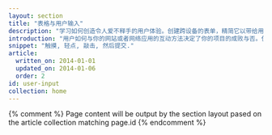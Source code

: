 ```yaml
---
layout: section
title: "表格与用户输入"
description: "学习如何创造令人爱不释手的用户体验。创建跨设备的表单，精简它以带给用户良好的触控感受。"
introduction: "用户如何与你的网站或者网络应用的互动方法决定了你的项目的成败与否。使用我们的教程来学习如何创造出一个用户所喜爱的网络体验。"
snippet: "触摸, 轻点, 敲击, 然后提交."
article:
  written_on: 2014-01-01
  updated_on: 2014-01-06
  order: 2
id: user-input
collection: home
---
```


{% comment %}
Page content will be output by the section layout pased on the article collection matching page.id
{% endcomment %}
